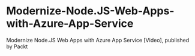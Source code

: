 # Modernize-Node.JS-Web-Apps-with-Azure-App-Service
Modernize Node.JS Web Apps with Azure App Service [Video], published by Packt
